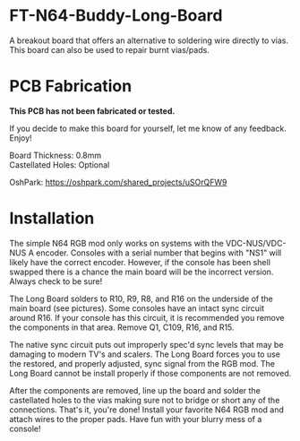 # FT-N64-Buddy-Long-Board
A breakout board that offers an alternative to soldering wire directly to vias. This board can also be used to repair burnt vias/pads.

# PCB Fabrication
<b>This PCB has not been fabricated or tested.</b> 

If you decide to make this board for yourself, let me know of any feedback. Enjoy!<br>

Board Thickness: 0.8mm<br>
Castellated Holes: Optional

OshPark: https://oshpark.com/shared_projects/uSOrQFW9 <br>


# Installation
The simple N64 RGB mod only works on systems with the VDC-NUS/VDC-NUS A encoder. Consoles with a serial number that begins with "NS1" will likely have the correct encoder. However, if the console has been shell swapped there is a chance the main board will be the incorrect version. Always check to be sure!

The Long Board solders to R10, R9, R8, and R16 on the underside of the main board (see pictures). Some consoles have an intact sync circuit around R16. If your console has this circuit, it is recommended you remove the components in that area. Remove Q1, C109, R16, and R15.

The native sync circuit puts out improperly spec'd sync levels that may be damaging to modern TV's and scalers. The Long Board forces you to use the restored, and properly adjusted, sync signal from the RGB mod. The Long Board cannot be install properly if those components are not removed.

After the components are removed, line up the board and solder the castellated holes to the vias making sure not to bridge or short any of the connections. That's it, you're done! Install your favorite N64 RGB mod and attach wires to the proper pads. Have fun with your blurry mess of a console!
